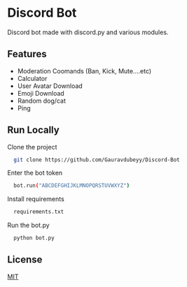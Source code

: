 
# Discord Bot

Discord bot made with discord.py and various modules.


## Features

- Moderation Coomands (Ban, Kick, Mute....etc)
- Calculator
- User Avatar Download
- Emoji Download
- Random dog/cat
- Ping


## Run Locally

Clone the project

```bash
  git clone https://github.com/Gauravdubeyy/Discord-Bot
```

Enter the bot token

```bash
  bot.run("ABCDEFGHIJKLMNOPQRSTUVWXYZ")
```

Install requirements

```bash
  requirements.txt
```

Run the bot.py

```bash
  python bot.py
```


## License

[MIT](https://choosealicense.com/licenses/mit/)

